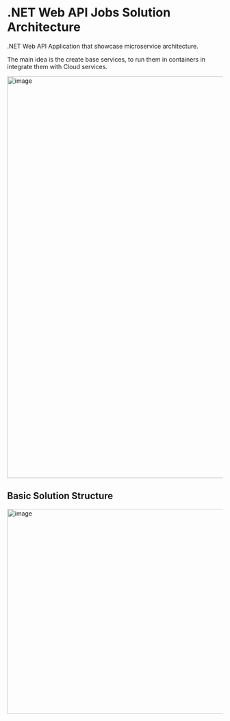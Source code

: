 # .NET Web API Jobs Solution Architecture

.NET Web API Application that showcase microservice architecture.

The main idea is the create base services, to run them in containers in integrate them with Cloud services.

<img width="1707" height="939" alt="image" src="https://github.com/user-attachments/assets/be8c806a-57a6-48ea-8de2-a4411ea4eb40" />

## Basic Solution Structure
<img width="566" height="479" alt="image" src="https://github.com/user-attachments/assets/a15722e2-5fb1-4f68-a87b-58fea35e2253" />
